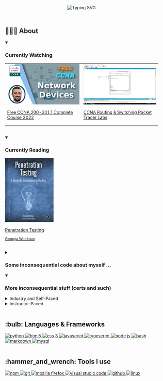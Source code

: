 <header align="center">
  <img src="https://readme-typing-svg.herokuapp.com?font=Josefin+Sans&size=42&width=600&height=96&duration=3333&vCenter=true&lines=%3E%3E%3E+schmwong.hello();Hi%2C+Paul+here+%F0%9F%91%8B;I'm+from+Singapore+%F0%9F%87%B8%F0%9F%87%AC;Thanks+for+dropping+by" alt="Typing SVG" />
</header>

<h2>
👨🏻‍💻 About
</h2>

<section>
  <details open>
    <summary>
      <h3>Currently Watching</h3>
    </summary>
<!--     <br/> -->
    <table>
      <tr>
        <td>
          <a href="https://www.youtube.com/playlist?list=PLxbwE86jKRgMpuZuLBivzlM8s2Dk5lXBQ">
            <img src="./assets/jeremy_ccna_thumbnail.jpg"  />   
            <p>
              Free CCNA 200-301 | Complete Course 2022
            </p>
          </a>
        </td>
        <td>
          <a href="https://www.youtube.com/playlist?list=PLxbwE86jKRgMQ4HTuaJ7yQgA2BoNwY9ct">
            <img src="./assets/jeremy_packet_tracer.jpg"  />
            <p>
              CCNA Routing & Switching Packet Tracer Labs
            </p>
          </a>
        </td>
      </tr>
    </table>
  </details>
  <br/>
  <details open>
    <summary>
      <h3>Currently Reading</h3>
    </summary>
<!--     <br/> -->
    <a href="https://www.amazon.com/Penetration-Testing-Hands-Introduction-Hacking/dp/1593275641">
        <img src="./assets/cover_penetration_testing.jpg" width=160 />
        <p>Penetration Testing</p>
        <sub><p>Georgia Weidman</p></sub>
    </a>
  </details>
</section>
<br/>
<details>
  <summary>
    <h3>Some inconsequential code about myself ...</h3>
  </summary>

<!-- <br/> -->

```python
class schmwong(github.user):
  name = "Paul"
  country = "Singapore 🇸🇬"
  spoken_languages = {
      working: "English",
      second_working: "Mandarin Chinese",
      national: "Malay",
      colloquial: "Singlish"
  }
  personality = "INTP"
  interests = [
    "🔐 Cyber Security",
    "🤖 Process Automation in the Cloud",
    "💈 Data Pipelines"
  ]

  def __init__(self, birth_year=1582):
    super(schmwong, self).__init__(userinfo)
    self.age = datetime.now().year - int(birth_year)  # ♑
    account.type = "Personal"

  def thank_decorator(func):
    def wrapper():
      func()
      print("Thanks for dropping by")
    return wrapper

  @thank_decorator
  def hello():
    print(f"Hi, {name} here 👋")
    print(f"I'm from {country}")
```
<br/>
<header align="center">
  <img src="https://readme-typing-svg.herokuapp.com?font=Josefin+Sans&size=48&width=600&height=85&duration=3333&vCenter=true&lines=%3E%3E%3E+schmwong.問候();你好%2C+我是+Paul+%F0%9F%91%8B;我來自新加坡+%F0%9F%87%B8%F0%9F%87%AC;歡迎參觀我的個人頁面" alt="Typing SVG" />
</header>

<br/>

```java
類別 schmwong(github.使用者):
  名 = "Paul"
  國籍 = "新加坡 🇸🇬"
  語言能力 = {
    工作語言: "英式英語",
    第二工作語言: "華語",
    國語: "馬來語",
    口語: "星式英語"
  }
  人格 = "INTP"
  興趣 = [
    "🔐 網路安全",
    "🤖 雲端流程自動化",
    "💈 數據管道"
  ]
  
  定義 __初始__(俺, 出生年=1582):
    超級(schmwong, 俺).__初始__(使用者資訊)
    俺.年齡 = datetime.now().year - 整數(出生年) #♑
    帳號.類型 = "個人"
   
  定義 歡迎_裝飾器(函數):
    定義 包裝器():
      函數()
      印("歡迎參觀我的個人頁面")
    傳回 包裝器
  
  @歡迎_裝飾器
  定義 問候():
    印("你好, 我是, ", 名, " 👋")
    印("我來自 ", 國籍)
```

  <sub>
    <a href="https://github.com/gasolin/zhpy/blob/wiki/AboutZhpy.md">
      About Chinese Python
    </a>
  </sub>  
</details>

<details open>
  <summary>
    <h3>More inconsequential stuff (certs and such)</h3>
  </summary>
  <details>
    <summary>
<!--       <sub>
        <sup> -->
          Industry and Self-Paced
<!--         </sup>
      </sub> -->
    </summary>
<!--     <br/> -->
    <table>
      <tbody align="center">
        <tr>
          <td>
            <a href="https://www.credly.com/badges/f1676f95-19f1-4669-878d-ea39425872d0">
              <img src="./assets/badge_power_bi_da.png" width=230px />
            </a>
          </td>
          <td>
            <a href="https://www.freecodecamp.org/certification/schmwong/scientific-computing-with-python-v7">
              <img src="./assets/cert_scicomp_python.png" width=360px />
            </a>
          </td>
        </tr>
        <tr>
          <td>
            <a href="https://courses.edx.org/certificates/225c5c2e995f496189f35ebb93218fae">
              <img src="./assets/edX_ENCE607.1x.png" width=360px />
            </a>
          </td>
          <td>
            <a href="https://courses.edx.org/certificates/7ab491e21e03400097e71cc497c76651">
              <img src="./assets/edX_py4e101x.png" width=360px />
            </a>
          </td>
        </tr>
        <tr>
          <td>
            <a href="https://courses.edx.org/certificates/1839600cfdc94671a5c81090d8590ca2">
              <img src="./assets/edX_CS50B.png" width=360px />
            </a>
          </td>
          <td>
            <a href="https://courses.edx.org/certificates/afb3d6e39b934ac69514410ceb56df60">
              <img src="./assets/edX_JS.0x.png" width=360px />
            </a>
          </td>
        </tr>
      </tbody>
    </table>
  </details>
  <details>
    <summary>
<!--         <sup>
          <sub> -->
            Instructor-Paced
<!--           </sub>
      </sup> -->
    </summary>
<!--     <br/> -->
    <table>
      <tbody align="center">
        <tr>
          <td>
            <a href="https://credentials.nus.edu.sg/profile/wongshiming975517/transcript">
              <img src="./assets/cert_nus_ba.png" width=300px />
            </a>
          </td>
          <td>
            <a href="https://credentials.nus.edu.sg/profile/wongshiming975517/wallet">
              <img src="./assets/cert_nus_fintech.png" width=300px />
            </a>
          </td>
        </tr>
      </tbody>
    </table>
    </br>
  </details>
</details>

<br/>
<section>
<!--  https://devicon.dev/  -->
  <h2>:bulb: Languages & Frameworks</h2>
  <a href="https://docs.python.org/3/">
    <img title="Python" alt="python" width="45px" src="https://cdn.jsdelivr.net/gh/devicons/devicon/icons/python/python-original.svg" />
  </a>
  <a href="https://developer.mozilla.org/en-US/docs/Glossary/HTML5">
    <img title="HTML 5" alt="html5" width="40px" src="https://cdn.jsdelivr.net/gh/devicons/devicon/icons/html5/html5-original.svg" />
  </a>
  <a href="https://www.w3.org/Style/CSS/">
    <img title="CSS 3" alt="css 3" width="40px" src="https://cdn.jsdelivr.net/gh/devicons/devicon/icons/css3/css3-original.svg" />
  </a>
  <a href="https://developer.mozilla.org/en-US/docs/Web/JavaScript">
    <img title="JavaScript" alt="javascript" width="40px" src="https://cdn.jsdelivr.net/gh/devicons/devicon/icons/javascript/javascript-plain.svg" />
  </a>
  <a href="https://www.typescriptlang.org/docs/handbook/intro.html">
    <img title="TypeScript" alt="typescript" width="40px" src="https://cdn.jsdelivr.net/gh/devicons/devicon/icons/typescript/typescript-original.svg" />
  </a>
  <a href="https://nodejs.org/en/docs/">
    <img title="NodeJS" alt="node js" width="40px" src="https://cdn.jsdelivr.net/gh/devicons/devicon/icons/nodejs/nodejs-original.svg" />
  </a> 
  <a href="https://www.gnu.org/software/bash/manual/bashref.html">
    <img title="Bash" alt="bash" width=40px src="https://cdn.jsdelivr.net/gh/devicons/devicon/icons/bash/bash-plain.svg" />
  </a>
  <a href="https://www.markdownguide.org/">
    <img title="Markdown" alt="markdown" width="40px" src="https://cdn.jsdelivr.net/gh/devicons/devicon/icons/markdown/markdown-original.svg" />
  </a>
  <a href="https://dev.mysql.com/doc/">
    <img title="MySQL" alt="mysql" width=40px src="https://cdn.jsdelivr.net/gh/devicons/devicon/icons/mysql/mysql-plain.svg" />
  </a>
  </br></br>
</section>
<section>
  <h2>:hammer_and_wrench: Tools I use</h2>
  <a href="https://docs.npmjs.com/">
    <img title="npm" alt="npm" width="40px" src="https://cdn.jsdelivr.net/gh/devicons/devicon/icons/npm/npm-original-wordmark.svg" />
  </a>
  <a href="https://git-scm.com/doc">
    <img title="Git" alt="git" width="40px" src="https://cdn.jsdelivr.net/gh/devicons/devicon/icons/git/git-original.svg" />
  </a>
  <a href="https://firefox-source-docs.mozilla.org/devtools-user/">
    <img title="Mozilla Firefox" alt="mozilla firefox" width="40px" src="https://cdn.jsdelivr.net/gh/devicons/devicon/icons/firefox/firefox-original.svg" />
  </a>
  <a href="https://code.visualstudio.com/docs">
    <img title="VS Code" alt="visual studio code" width="40px" src="https://cdn.jsdelivr.net/gh/devicons/devicon/icons/vscode/vscode-original.svg" />
  </a>
  <a href="https://docs.github.com/en">
    <img title="GitHub" alt="github" width="40px" src="https://cdn.jsdelivr.net/gh/devicons/devicon/icons/github/github-original.svg" />
  </a>
  <a href="https://linux.die.net/">
    <img title="Linux" alt="linux" width="45px" src="https://cdn.jsdelivr.net/gh/devicons/devicon/icons/linux/linux-original.svg" />
  </a>
  </br></br>
</section>

